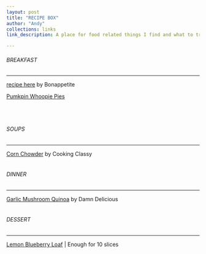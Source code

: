 ```yaml
---
layout: post
title: "RECIPE BOX"
author: "Andy"
collections: links
link_description: A place for food related things I find and what to try.

---
```




###### BREAKFAST
---

 [recipe here](https://github.com/chesterhow/tale) by Bonappetite

 [Pumkpin Whoopie Pies](http://lemon-sugar.com/2012/10/pumpkin-whoopie-pies.html/)

<br>
<br>


###### SOUPS
---
[Corn Chowder](https://www.cookingclassy.com/summer-corn-chowder/ "Pumpkin Whoopie Pies Yield:  15-20 sandwiches Prep Time:  25 minutes ♦ Bake Time:  15 minutes per batch Pumpkin Cookie Ingredients: 3 cups all-purpose flour 1 teaspoon salt 1 teaspoon baking powder 1 teaspoon baking soda 2 Tablespoons ground cinnamon!") by Cooking Classy
<br>
<br>


###### DINNER
---
[Garlic Mushroom Quinoa](https://damndelicious.net/2014/05/02/garlic-mushroom-quinoa/) by Damn Delicious
<br>
<br>


###### DESSERT
---
[Lemon Blueberry Loaf](https://www.pinterest.com/pin/255227503864573575/) | Enough for 10 slices
<br>
<br>
